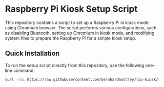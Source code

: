 # Raspberry Pi Kiosk Setup Script

This repository contains a script to set up a Raspberry Pi in kiosk mode using Chromium browser. The script performs various configurations, such as disabling Bluetooth, setting up Chromium in kiosk mode, and modifying system files to prepare the Raspberry Pi for a simple kiosk setup.

## Quick Installation

To run the setup script directly from this repository, use the following one-line command:

```bash
curl -sSL https://raw.githubusercontent.com/bernhardmostrey/rpi-kiosk/refs/heads/main/setup.sh | bash
